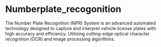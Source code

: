 # Numberplate_recogonition
The Number Plate Recognition (NPR) System is an advanced automated technology designed to capture and interpret vehicle license plates with high accuracy and efficiency. Utilizing cutting-edge optical character recognition (OCR) and image processing algorithms.

